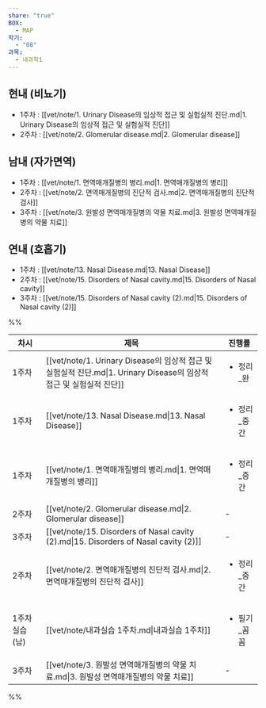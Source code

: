 ```yaml
---
share: "true"
BOX:
  - MAP
학기:
  - "08"
과목:
  - 내과학1
---
```


## 현내 (비뇨기)

- 1주차 : [[vet/note/1. Urinary Disease의 임상적 접근 및 실험실적 진단.md|1. Urinary Disease의 임상적 접근 및 실험실적 진단]]
- 2주차 : [[vet/note/2. Glomerular disease.md|2. Glomerular disease]]


## 남내 (자가면역)

- 1주차 : [[vet/note/1. 면역매개질병의 병리.md|1. 면역매개질병의 병리]]
- 2주차 : [[vet/note/2. 면역매개질병의 진단적 검사.md|2. 면역매개질병의 진단적 검사]]
- 3주차 : [[vet/note/3. 원발성 면역매개질병의 약물 치료.md|3. 원발성 면역매개질병의 약물 치료]]


## 연내 (호흡기)

- 1주차 : [[vet/note/13. Nasal Disease.md|13. Nasal Disease]]
- 2주차 : [[vet/note/15. Disorders of Nasal cavity.md|15. Disorders of Nasal cavity]]
- 3주차 : [[vet/note/15. Disorders of Nasal cavity (2).md|15. Disorders of Nasal cavity (2)]]


%%

| 차시         | 제목                                                                                         | 진행률                     |
| ---------- | ------------------------------------------------------------------------------------------ | ----------------------- |
| 1주차        | [[vet/note/1. Urinary Disease의 임상적 접근 및 실험실적 진단.md\|1. Urinary Disease의 임상적 접근 및 실험실적 진단]] | <ul><li>정리_완</li></ul>  |
| 1주차        | [[vet/note/13. Nasal Disease.md\|13. Nasal Disease]]                                       | <ul><li>정리_중간</li></ul> |
| 1주차        | [[vet/note/1. 면역매개질병의 병리.md\|1. 면역매개질병의 병리]]                                               | <ul><li>정리_중간</li></ul> |
| 2주차        | [[vet/note/2. Glomerular disease.md\|2. Glomerular disease]]                               | \-                      |
| 3주차        | [[vet/note/15. Disorders of Nasal cavity (2).md\|15. Disorders of Nasal cavity (2)]]       | \-                      |
| 2주차        | [[vet/note/2. 면역매개질병의 진단적 검사.md\|2. 면역매개질병의 진단적 검사]]                                       | <ul><li>정리_중간</li></ul> |
| 1주차 실습 (남) | [[vet/note/내과실습 1주차.md\|내과실습 1주차]]                                                         | <ul><li>필기_꼼꼼</li></ul> |
| 3주차        | [[vet/note/3. 원발성 면역매개질병의 약물 치료.md\|3. 원발성 면역매개질병의 약물 치료]]                                 | \-                      |


%%